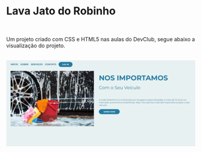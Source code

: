 <h1> Lava Jato do Robinho</h1>
<br>
<p> Um projeto criado com CSS e HTML5 nas aulas do DevClub, segue abaixo a visualização do projeto.</p>
<br>
<img src="https://github.com/denisondouglas/Lava-Jato-Do-Robinho/blob/master/assets/lavajatoprint.png?raw=true"/>
